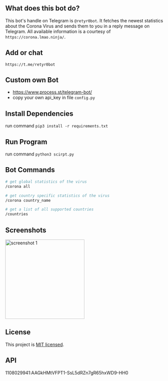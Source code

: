 ## What does this bot do?
This bot's handle on Telegram is `@retyr0bot`. It fetches the newest statistics about the Corona Virus and sends them to you in a reply message on Telegram. All available information is a courtesy of `https://corona.lmao.ninja/`.

## Add or chat
`https://t.me/retyr0bot`

## Custom own Bot
- https://www.process.st/telegram-bot/
- copy your own api_key in file `config.py`

## Install Dependencies
run command `pip3 install -r requirements.txt`

## Run Program
run command `python3 scirpt.py`
## Bot Commands
```bash
# get global statistics of the virus
/corona all

# get country specific statistics of the virus
/corona country_name

# get a list of all supported countries
/countries
```

## Screenshots
<img src="./readme_pics/screen1.jpg" width="250" alt="screenshot 1" />

## License
This project is [MIT licensed](LICENSE).


## API
1108029941:AAGkHMtVFPT1-SsL5dRZn7gR65hxWD9-HH0
